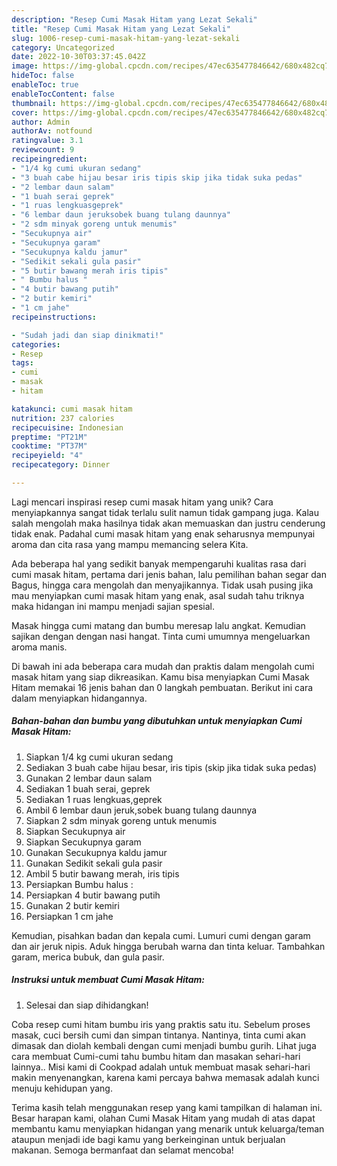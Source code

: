 ```yaml
---
description: "Resep Cumi Masak Hitam yang Lezat Sekali"
title: "Resep Cumi Masak Hitam yang Lezat Sekali"
slug: 1006-resep-cumi-masak-hitam-yang-lezat-sekali
category: Uncategorized
date: 2022-10-30T03:37:45.042Z
image: https://img-global.cpcdn.com/recipes/47ec635477846642/680x482cq70/cumi-masak-hitam-foto-resep-utama.jpg
hideToc: false
enableToc: true
enableTocContent: false
thumbnail: https://img-global.cpcdn.com/recipes/47ec635477846642/680x482cq70/cumi-masak-hitam-foto-resep-utama.jpg
cover: https://img-global.cpcdn.com/recipes/47ec635477846642/680x482cq70/cumi-masak-hitam-foto-resep-utama.jpg
author: Admin
authorAv: notfound
ratingvalue: 3.1
reviewcount: 9
recipeingredient:
- "1/4 kg cumi ukuran sedang"
- "3 buah cabe hijau besar iris tipis skip jika tidak suka pedas"
- "2 lembar daun salam"
- "1 buah serai geprek"
- "1 ruas lengkuasgeprek"
- "6 lembar daun jeruksobek buang tulang daunnya"
- "2 sdm minyak goreng untuk menumis"
- "Secukupnya air"
- "Secukupnya garam"
- "Secukupnya kaldu jamur"
- "Sedikit sekali gula pasir"
- "5 butir bawang merah iris tipis"
- " Bumbu halus "
- "4 butir bawang putih"
- "2 butir kemiri"
- "1 cm jahe"
recipeinstructions:

- "Sudah jadi dan siap dinikmati!"
categories:
- Resep
tags:
- cumi
- masak
- hitam

katakunci: cumi masak hitam 
nutrition: 237 calories
recipecuisine: Indonesian
preptime: "PT21M"
cooktime: "PT37M"
recipeyield: "4"
recipecategory: Dinner

---
```





Lagi mencari inspirasi resep cumi masak hitam yang unik? Cara menyiapkannya sangat tidak terlalu sulit namun tidak gampang juga. Kalau salah mengolah maka hasilnya tidak akan memuaskan dan justru cenderung tidak enak. Padahal cumi masak hitam yang enak seharusnya mempunyai aroma dan cita rasa yang mampu memancing selera Kita.





Ada beberapa hal yang sedikit banyak mempengaruhi kualitas rasa dari cumi masak hitam, pertama dari jenis bahan, lalu pemilihan bahan segar dan Bagus, hingga cara mengolah dan menyajikannya. Tidak usah pusing jika mau menyiapkan cumi masak hitam yang enak,      asal sudah tahu triknya maka hidangan ini mampu menjadi sajian spesial.














Masak hingga cumi matang dan bumbu meresap lalu angkat. Kemudian sajikan dengan dengan nasi hangat. Tinta cumi umumnya mengeluarkan aroma manis.






Di bawah ini ada beberapa cara mudah dan praktis dalam mengolah cumi masak hitam yang siap dikreasikan. Kamu bisa menyiapkan Cumi Masak Hitam memakai 16 jenis bahan dan 0 langkah pembuatan. Berikut ini cara dalam menyiapkan hidangannya.

<!--inarticleads1-->

##### Bahan-bahan dan bumbu yang dibutuhkan untuk menyiapkan Cumi Masak Hitam:

1. Siapkan 1/4 kg cumi ukuran sedang
1. Sediakan 3 buah cabe hijau besar, iris tipis (skip jika tidak suka pedas)
1. Gunakan 2 lembar daun salam
1. Sediakan 1 buah serai, geprek
1. Sediakan 1 ruas lengkuas,geprek
1. Ambil 6 lembar daun jeruk,sobek buang tulang daunnya
1. Siapkan 2 sdm minyak goreng untuk menumis
1. Siapkan Secukupnya air
1. Siapkan Secukupnya garam
1. Gunakan Secukupnya kaldu jamur
1. Gunakan Sedikit sekali gula pasir
1. Ambil 5 butir bawang merah, iris tipis
1. Persiapkan  Bumbu halus :
1. Persiapkan 4 butir bawang putih
1. Gunakan 2 butir kemiri
1. Persiapkan 1 cm jahe


Kemudian, pisahkan badan dan kepala cumi. Lumuri cumi dengan garam dan air jeruk nipis. Aduk hingga berubah warna dan tinta keluar. Tambahkan garam, merica bubuk, dan gula pasir. 

<!--inarticleads2-->

##### Instruksi untuk membuat Cumi Masak Hitam:


1. Selesai dan siap dihidangkan!

Coba resep cumi hitam bumbu iris yang praktis satu itu. Sebelum proses masak, cuci bersih cumi dan simpan tintanya. Nantinya, tinta cumi akan dimasak dan diolah kembali dengan cumi menjadi bumbu gurih. Lihat juga cara membuat Cumi-cumi tahu bumbu hitam dan masakan sehari-hari lainnya.. Misi kami di Cookpad adalah untuk membuat masak sehari-hari makin menyenangkan, karena kami percaya bahwa memasak adalah kunci menuju kehidupan yang. 

Terima kasih telah menggunakan resep yang kami tampilkan di halaman ini. Besar harapan kami, olahan Cumi Masak Hitam yang mudah di atas dapat membantu kamu menyiapkan hidangan yang menarik untuk keluarga/teman ataupun menjadi ide bagi kamu yang berkeinginan untuk berjualan makanan. Semoga bermanfaat dan selamat mencoba!
